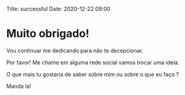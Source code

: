 Title: successful
Date: 2020-12-22 09:00


# Muito obrigado!
 
Vou continuar me dedicando para não te decepcionar.

Por favor! Me chame em alguma rede social vamos trocar uma ideia. 

O que mais tu gostaria de saber sobre mim ou sobre o que eu faço ?

Manda la!